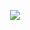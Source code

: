 <p align="center">
  <img src="https://capsule-render.vercel.app/api?type=waving&color=0:36BCF7,100:1E1E2F&height=200&section=header&text=Mhmd%20Rizky&fontSize=60&fontAlignY=40&animation=fadeIn&fontAlign=50&fontColor=FFFFFF&font=Satisfy" />
</p>

